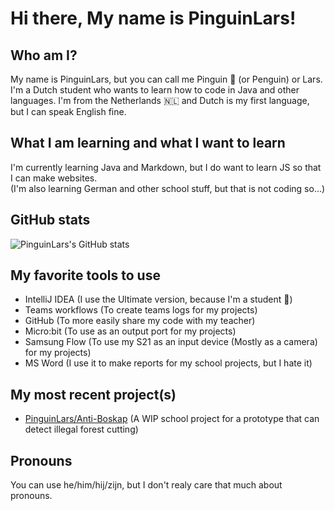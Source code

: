 # Hi there, My name is PinguinLars!
## Who am I?
My name is PinguinLars, but you can call me Pinguin 🐧 (or Penguin) or Lars.  
I'm a Dutch student who wants to learn how to code in Java and other languages.
I'm from the Netherlands 🇳🇱 and Dutch is my first language, but I can speak English fine.

## What I am learning and what I want to learn
I'm currently learning Java and Markdown, but I do want to learn JS so that I can make websites.  
(I'm also learning German and other school stuff, but that is not coding so...)

## GitHub stats
![PinguinLars's GitHub stats](https://github-readme-stats.vercel.app/api?username=PinguinLars&show_icons=true&theme=light)
<!-- Yes I do use light mode, fight me -->

## My favorite tools to use
- IntelliJ IDEA (I use the Ultimate version, because I'm a student 🤷)
- Teams workflows (To create teams logs for my projects)
- GitHub (To more easily share my code with my teacher)
- Micro:bit (To use as an output port for my projects)
- Samsung Flow (To use my S21 as an input device (Mostly as a camera) for my projects)
- MS Word (I use it to make reports for my school projects, but I hate it)

## My most recent project(s)
- [PinguinLars/Anti-Boskap](https://github.com/PinguinLars/Anti-Boskap) (A WIP school project for a prototype that can detect illegal forest cutting)

## Pronouns
You can use he/him/hij/zijn, but I don't realy care that much about pronouns.
